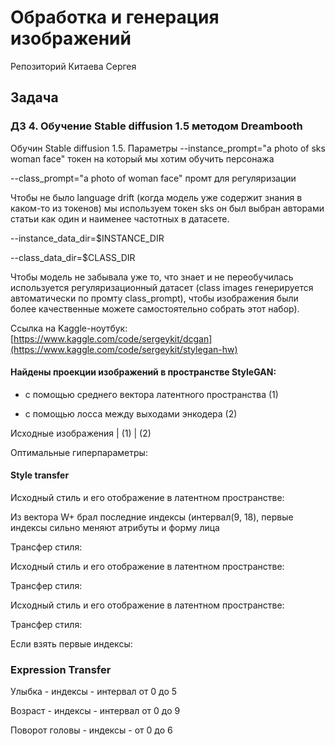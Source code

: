 # Обработка и генерация изображений

Репозиторий Китаева Сергея

## Задача 

### ДЗ 4. Обучение Stable diffusion 1.5 методом Dreambooth

Обучин Stable diffusion 1.5.
Параметры
--instance_prompt="a photo of sks woman face" токен на который мы хотим обучить персонажа

--class_prompt="a photo of woman face" промт для регуляризации

Чтобы не было language drift (когда модель уже содержит знания в каком-то из токенов) мы используем токен sks он был выбран авторами статьи как один и наименее частотных в датасете.

--instance_data_dir=$INSTANCE_DIR

--class_data_dir=$CLASS_DIR

Чтобы модель не забывала уже то, что знает и не переобучилась используется регуляризационный датасет (class images генерируется автоматически по промту class_prompt), чтобы изображения были более качественные можете самостоятельно собрать этот набор).


Ссылка на Kaggle-ноутбук: 
[https://www.kaggle.com/code/sergeykit/dcgan](https://www.kaggle.com/code/sergeykit/stylegan-hw)

#### Найдены проекции изображений в пространстве StyleGAN: 

 - с помощью среднего вектора латентного пространства (1)
     
 - с помощью лосса между выходами энкодера (2)


Исходные изображения | (1) | (2)

Оптимальные гиперпараметры:



#### Style transfer

Исходный стиль и его отображение в латентном пространстве:

Из вектора W+ брал последние индексы (интервал(9, 18), первые индексы сильно меняют атрибуты и форму лица



Трансфер стиля:


Исходный стиль и его отображение в латентном пространстве:



Трансфер стиля:



Исходный стиль и его отображение в латентном пространстве:



Трансфер стиля:



Если взять первые индексы:



### Expression Transfer

Улыбка - индексы - интервал от 0 до 5



Возраст - индексы - интервал от 0 до 9



Поворот головы - индексы -  от 0 до 6

